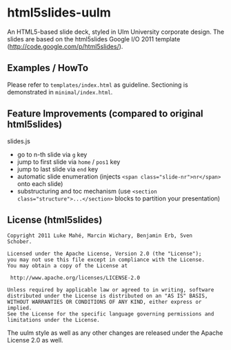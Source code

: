 # html5slides-uulm

An HTML5-based slide deck, styled in Ulm University corporate design. The slides are based on the html5slides Google I/O 2011 template (http://code.google.com/p/html5slides/).

## Examples / HowTo

Please refer to `templates/index.html` as guideline.
Sectioning is demonstrated in `minimal/index.html`.

## Feature Improvements  (compared to original html5slides)

slides.js

- go to n-th slide via `g` key
- jump to first slide via `home` / `pos1` key
- jump to last slide via `end` key
- automatic slide enumeration (injects `<span class="slide-nr">nr</span>` onto each slide)
- substructuring and toc mechanism (use `<section
  class="structure">...</section>` blocks to partition your
  presentation)

## License (html5slides)

	Copyright 2011 Luke Mahé, Marcin Wichary, Benjamin Erb, Sven
	Schober.

	Licensed under the Apache License, Version 2.0 (the "License");
	you may not use this file except in compliance with the License.
	You may obtain a copy of the License at

	 http://www.apache.org/licenses/LICENSE-2.0

	Unless required by applicable law or agreed to in writing, software
	distributed under the License is distributed on an "AS IS" BASIS,
	WITHOUT WARRANTIES OR CONDITIONS OF ANY KIND, either express or implied.
	See the License for the specific language governing permissions and
	limitations under the License.

The uulm style as well as any other changes are released under the Apache License 2.0 as well. 
